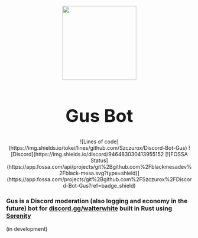 <p align="center" style="margin-bottom: 0px !important;"> 
    <img src="https://cdn.discordapp.com/avatars/947853951624183809/2ebd0371852f8ab952f826699e626f0a.png" width=200>
</p>
<h1 align="center" style="font-size:48px"> Gus Bot</h1>

<div align="center">
![Lines of code](https://img.shields.io/tokei/lines/github.com/Szczurox/Discord-Bot-Gus)   
![Discord](https://img.shields.io/discord/946483030413955152   
[![FOSSA Status](https://app.fossa.com/api/projects/git%2Bgithub.com%2Fblackmesadev%2Fblack-mesa.svg?type=shield)](https://app.fossa.com/projects/git%2Bgithub.com%2FSzczurox%2FDiscord-Bot-Gus?ref=badge_shield)   
</div>

### Gus is a Discord moderation (also logging and economy in the future) bot for <a href="https://discord.gg/walterwhite">discord.gg/walterwhite</a> built in Rust using <a href="https://github.com/serenity-rs/serenity">Serenity</a>
(in development)
